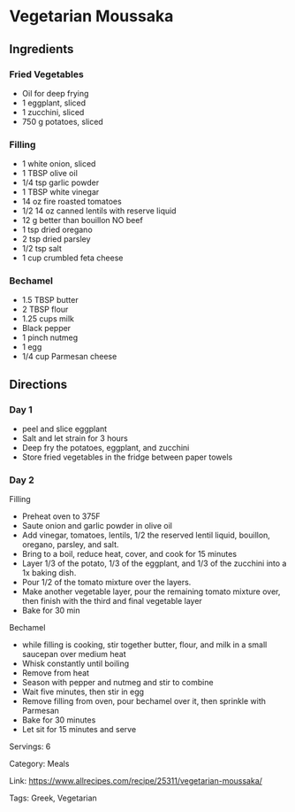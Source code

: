 # Vegetarian Moussaka

## Ingredients

### Fried Vegetables

- Oil for deep frying
- 1 eggplant, sliced
- 1 zucchini, sliced
- 750 g potatoes, sliced

### Filling

- 1 white onion, sliced
- 1 TBSP olive oil
- 1/4 tsp garlic powder
- 1 TBSP white vinegar
- 14 oz fire roasted tomatoes
- 1/2 14 oz canned lentils with reserve liquid
- 12 g better than bouillon NO beef
- 1 tsp dried oregano
- 2 tsp dried parsley
- 1/2 tsp salt
- 1 cup crumbled feta cheese

### Bechamel

- 1.5 TBSP butter
- 2 TBSP flour
- 1.25 cups milk
- Black pepper
- 1 pinch nutmeg
- 1 egg
- 1/4 cup Parmesan cheese

## Directions

### Day 1

- peel and slice eggplant
- Salt and let strain for 3 hours
- Deep fry the potatoes, eggplant, and zucchini
- Store fried vegetables in the fridge between paper towels

### Day 2

Filling

- Preheat oven to 375F
- Saute onion and garlic powder in olive oil
- Add vinegar, tomatoes, lentils, 1/2 the reserved lentil liquid, bouillon, oregano, parsley, and salt.
- Bring to a boil, reduce heat, cover, and cook for 15 minutes
- Layer 1/3 of the potato, 1/3 of the eggplant, and 1/3 of the zucchini into a 1x baking dish.
- Pour 1/2 of the tomato mixture over the layers.
- Make another vegetable layer, pour the remaining tomato mixture over, then finish with the third and final vegetable layer
- Bake for 30 min

Bechamel

- while filling is cooking, stir together butter, flour, and milk in a small saucepan over medium heat
- Whisk constantly until boiling
- Remove from heat
- Season with pepper and nutmeg and stir to combine
- Wait five minutes, then stir in egg
- Remove filling from oven, pour bechamel over it, then sprinkle with Parmesan
- Bake for 30 minutes
- Let sit for 15 minutes and serve

Servings: 6

Category: Meals

Link: https://www.allrecipes.com/recipe/25311/vegetarian-moussaka/

Tags: Greek, Vegetarian

